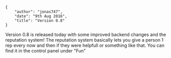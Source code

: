     {
        "author": "jonas747",
        "date": "9th Aug 2016",
        "title": "Version 0.8"
    }

Version 0.8 is released today with some improved backend changes and the reputation system! The reputation system basically lets you give a person 1 rep every now and then if they were helpfull or something like that. You can find it in the control panel under "Fun"
